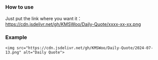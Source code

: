 ### How to use
Just put the link where you want it：https://cdn.jsdelivr.net/gh/KMSWoo/Daily-Quote/xxxx-xx-xx.png
### Example
```
<img src="https://cdn.jsdelivr.net/gh/KMSWoo/Daily-Quote/2024-07-13.png" alt="Daily Quote">
```
